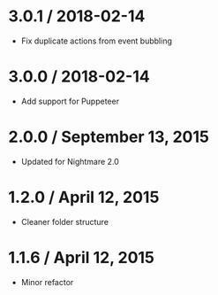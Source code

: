 
3.0.1 / 2018-02-14
==================

  * Fix duplicate actions from event bubbling

3.0.0 / 2018-02-14
==================

  * Add support for Puppeteer

2.0.0 / September 13, 2015
======================

  * Updated for Nightmare 2.0

1.2.0 / April 12, 2015
======================

  * Cleaner folder structure

1.1.6 / April 12, 2015
======================

  * Minor refactor
